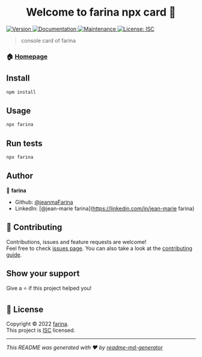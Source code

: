 <h1 align="center">Welcome to farina npx card 👋</h1>
<p>
  <a href="https://www.npmjs.com/package/farina npx card" target="_blank">
    <img alt="Version" src="https://img.shields.io/npm/v/farina npx card.svg">
  </a>
  <a href="https://github.com/jeanmaFarina/npx-card#readme" target="_blank">
    <img alt="Documentation" src="https://img.shields.io/badge/documentation-yes-brightgreen.svg" />
  </a>
  <a href="https://github.com/jeanmaFarina/npx-card/graphs/commit-activity" target="_blank">
    <img alt="Maintenance" src="https://img.shields.io/badge/Maintained%3F-yes-green.svg" />
  </a>
  <a href="https://github.com/jeanmaFarina/npx-card/blob/master/LICENSE" target="_blank">
    <img alt="License: ISC" src="https://img.shields.io/github/license/jeanmaFarina/farina npx card" />
  </a>
</p>

> console card of farina

### 🏠 [Homepage](https://github.com/jeanmaFarina/npx-card#readme)

## Install

```sh
npm install
```

## Usage

```sh
npx farina
```

## Run tests

```sh
npx farina
```

## Author

👤 **farina**

* Github: [@jeanmaFarina](https://github.com/jeanmaFarina)
* LinkedIn: [@jean-marie farina](https://linkedin.com/in/jean-marie farina)

## 🤝 Contributing

Contributions, issues and feature requests are welcome!<br />Feel free to check [issues page](https://github.com/jeanmaFarina/npx-card/issues). You can also take a look at the [contributing guide](https://github.com/jeanmaFarina/npx-card/blob/master/CONTRIBUTING.md).

## Show your support

Give a ⭐️ if this project helped you!

## 📝 License

Copyright © 2022 [farina](https://github.com/jeanmaFarina).<br />
This project is [ISC](https://github.com/jeanmaFarina/npx-card/blob/master/LICENSE) licensed.

***
_This README was generated with ❤️ by [readme-md-generator](https://github.com/kefranabg/readme-md-generator)_